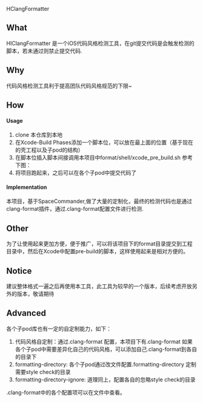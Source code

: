 HClangFormatter

## What 

HIClangFormatter 是一个iOS代码风格检测工具，在git提交代码是会触发检测的脚本，若未通过则禁止提交代码.


## Why

代码风格检测工具利于提高团队代码风格规范的下限~

## How

#### Usage
1. clone 本仓库到本地
2. 在Xcode-Build Phases添加一个脚本位，可以放在最上面的位置（基于现在的壳工程以及子pod的结构）
3. 在脚本位插入脚本间接调用本项目中format/shell/xcode_pre_build.sh
参考下图：
4. 将项目跑起来，之后可以在各个子pod中提交代码了

#### Implementation

本项目，基于SpaceCommander,做了大量的定制化，最终的检测代码也是通过clang-format插件，通过.clang-format配置文件进行检测.


## Other
为了让使用起来更加方便，便于推广，可以将该项目下的format目录提交到工程目录中，然后在Xcode中配置pre-build的脚本，这样使用起来是相对方便的。

## Notice
建议整体格式一遍之后再使用本工具，此工具为较早的一个版本，后续考虑开放另外的版本，敬请期待

## Advanced
各个子pod库也有一定的自定制能力，如下：
1. 代码风格自定制：通过.clang-format 配置，本项目下有.clang-format 如果各个子pod中需要差异化自己的代码风格，可以添加自己.clang-format到各自的目录下
2. formatting-directory: 各个子pod通过改文件配置.formatting-directory 定制需要style check的目录
3. formatting-directory-ignore: 道理同上，配置各自的忽略style check的目录

.clang-format中的各个配置项可以在文件中查看。
